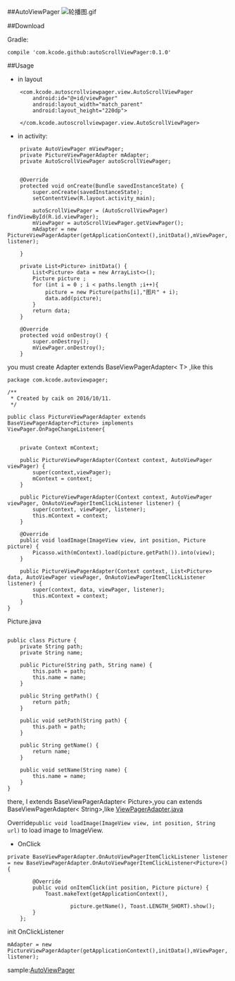 ##AutoViewPager
![轮播图.gif](http://upload-images.jianshu.io/upload_images/1715403-cbf7c309b85e2770.gif?imageMogr2/auto-orient/strip)

##Download

Gradle:

```
compile 'com.kcode.github:autoScrollViewPager:0.1.0'
```

##Usage
* in layout

```
	<com.kcode.autoscrollviewpager.view.AutoScrollViewPager
        android:id="@+id/viewPager"
        android:layout_width="match_parent"
        android:layout_height="220dp">
        
    </com.kcode.autoscrollviewpager.view.AutoScrollViewPager>
```


* in activity:

```
	private AutoViewPager mViewPager;
    private PictureViewPagerAdapter mAdapter;
    private AutoScrollViewPager autoScrollViewPager;


    @Override
    protected void onCreate(Bundle savedInstanceState) {
        super.onCreate(savedInstanceState);
        setContentView(R.layout.activity_main);

        autoScrollViewPager = (AutoScrollViewPager) findViewById(R.id.viewPager);
        mViewPager = autoScrollViewPager.getViewPager();
        mAdapter = new PictureViewPagerAdapter(getApplicationContext(),initData(),mViewPager, listener);

    }
    
    private List<Picture> initData() {
        List<Picture> data = new ArrayList<>();
        Picture picture ;
        for (int i = 0 ; i < paths.length ;i++){
            picture = new Picture(paths[i],"图片" + i);
            data.add(picture);
        }
        return data;
    }
    
    @Override
    protected void onDestroy() {
        super.onDestroy();
        mViewPager.onDestroy();
    }
```

you must create Adapter extends BaseViewPagerAdapter< T> ,like this

```
package com.kcode.autoviewpager;

/**
 * Created by caik on 2016/10/11.
 */

public class PictureViewPagerAdapter extends BaseViewPagerAdapter<Picture> implements ViewPager.OnPageChangeListener{


    private Context mContext;

    public PictureViewPagerAdapter(Context context, AutoViewPager viewPager) {
        super(context,viewPager);
        mContext = context;
    }

    public PictureViewPagerAdapter(Context context, AutoViewPager viewPager, OnAutoViewPagerItemClickListener listener) {
        super(context, viewPager, listener);
        this.mContext = context;
    }

    @Override
    public void loadImage(ImageView view, int position, Picture picture) {
        Picasso.with(mContext).load(picture.getPath()).into(view);
    }

    public PictureViewPagerAdapter(Context context, List<Picture> data, AutoViewPager viewPager, OnAutoViewPagerItemClickListener listener) {
        super(context, data, viewPager, listener);
        this.mContext = context;
    }
}

```

Picture.java

```

public class Picture {
    private String path;
    private String name;

    public Picture(String path, String name) {
        this.path = path;
        this.name = name;
    }

    public String getPath() {
        return path;
    }

    public void setPath(String path) {
        this.path = path;
    }

    public String getName() {
        return name;
    }

    public void setName(String name) {
        this.name = name;
    }
}
```

there, I extends BaseViewPagerAdapter< Picture>,you can extends BaseViewPagerAdapter< String>,like [ViewPagerAdapter.java](https://github.com/fccaikai/AutoScrollViewPager/blob/master/app/src/main/java/com/kcode/autoviewpager/ViewPagerAdapter.java)


Override```public void loadImage(ImageView view, int position, String url)``` to load image to ImageView.

* OnClick

```
private BaseViewPagerAdapter.OnAutoViewPagerItemClickListener listener = new BaseViewPagerAdapter.OnAutoViewPagerItemClickListener<Picture>() {

        @Override
        public void onItemClick(int position, Picture picture) {
            Toast.makeText(getApplicationContext(),

                    picture.getName(), Toast.LENGTH_SHORT).show();
        }
    };
```

init OnClickListener

```
mAdapter = new PictureViewPagerAdapter(getApplicationContext(),initData(),mViewPager, listener);

```

sample:[AutoViewPager](https://github.com/fccaikai/AutoScrollViewPager/tree/master/app)


